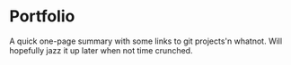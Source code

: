 # Portfolio

A quick one-page summary with some links to git projects'n whatnot. Will hopefully jazz it up later when not time crunched.
